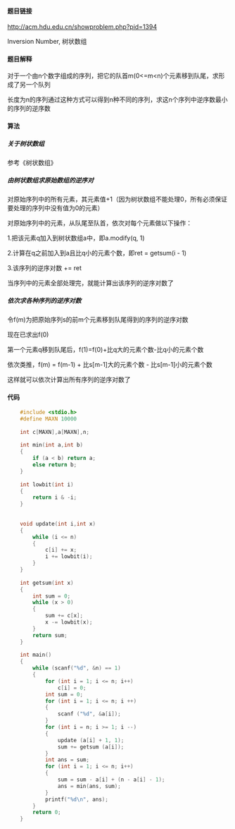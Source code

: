#### 题目链接

http://acm.hdu.edu.cn/showproblem.php?pid=1394

Inversion Number, 树状数组

#### 题目解释

对于一个由n个数字组成的序列，把它的队首m(0<=m<n)个元素移到队尾，求形成了另一个队列

长度为n的序列通过这种方式可以得到n种不同的序列，求这n个序列中逆序数最小的序列的逆序数

<!-- more -->

#### 算法

##### 关于树状数组

参考《树状数组》

##### 由树状数组求原始数组的逆序对

对原始序列中的所有元素，其元素值+1（因为树状数组不能处理0，所有必须保证要处理的序列中没有值为0的元素）

对原始序列中的元素，从队尾至队首，依次对每个元素做以下操作：

1.把该元素q加入到树状数组a中，即a.modify(q, 1)

2.计算在q之前加入到a且比q小的元素个数，即ret = getsum(i - 1)

3.该序列的逆序对数 += ret

当序列中的元素全部处理完，就能计算出该序列的逆序对数了

##### 依次求各种序列的逆序对数

令f(m)为把原始序列s的前m个元素移到队尾得到的序列的逆序对数

现在已求出f(0)

第一个元素q移到队尾后，f(1)=f(0)+比q大的元素个数-比q小的元素个数

依次类推，f(m) = f(m-1) + 比s[m-1]大的元素个数 - 比s[m-1]小的元素个数

这样就可以依次计算出所有序列的逆序对数了

#### 代码

```c++
    #include <stdio.h>  
    #define MAXN 10000  
      
    int c[MAXN],a[MAXN],n;  
      
    int min(int a,int b)  
    {  
        if (a < b) return a;  
        else return b;  
    }  
      
    int lowbit(int i)  
    {  
        return i & -i;  
    }  
      
      
    void update(int i,int x)  
    {  
        while (i <= n)  
        {  
            c[i] += x;  
            i += lowbit(i);  
        }  
    }  
      
    int getsum(int x)  
    {  
        int sum = 0;  
        while (x > 0)  
        {  
            sum += c[x];  
            x -= lowbit(x);  
        }  
        return sum;  
    }  
      
    int main()  
    {  
        while (scanf("%d", &n) == 1)  
        {  
            for (int i = 1; i <= n; i++)  
                c[i] = 0;  
            int sum = 0;  
            for (int i = 1; i <= n; i ++)  
            {  
                scanf ("%d", &a[i]);  
            }  
            for (int i = n; i >= 1; i --)  
            {  
                update (a[i] + 1, 1);  
                sum += getsum (a[i]);  
            }  
            int ans = sum;  
            for (int i = 1; i <= n; i++)  
            {  
                sum = sum - a[i] + (n - a[i] - 1);  
                ans = min(ans, sum);  
            }  
            printf("%d\n", ans);  
        }  
        return 0;  
    }  
```
